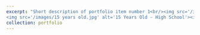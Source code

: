 ```yaml
---
excerpt: "Short description of portfolio item number 1<br/><img src='/images/9 years old.jpg' alt='9 Years Old - Elementary School'>
<img src='/images/15 years old.jpg' alt='15 Years Old - High School'><img src='/images/21 years old.jpg' alt='21 Years Old - Shanghai Jiao Tong University'><img src='/images/22 years old.jpg' alt='22 Years Old - Johns Hopkins University'>"
collection: portfolio
---
```

